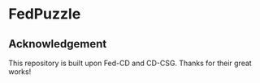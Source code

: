 # FedPuzzle
## Acknowledgement
This repository is built upon Fed-CD and CD-CSG. Thanks for their great works!
